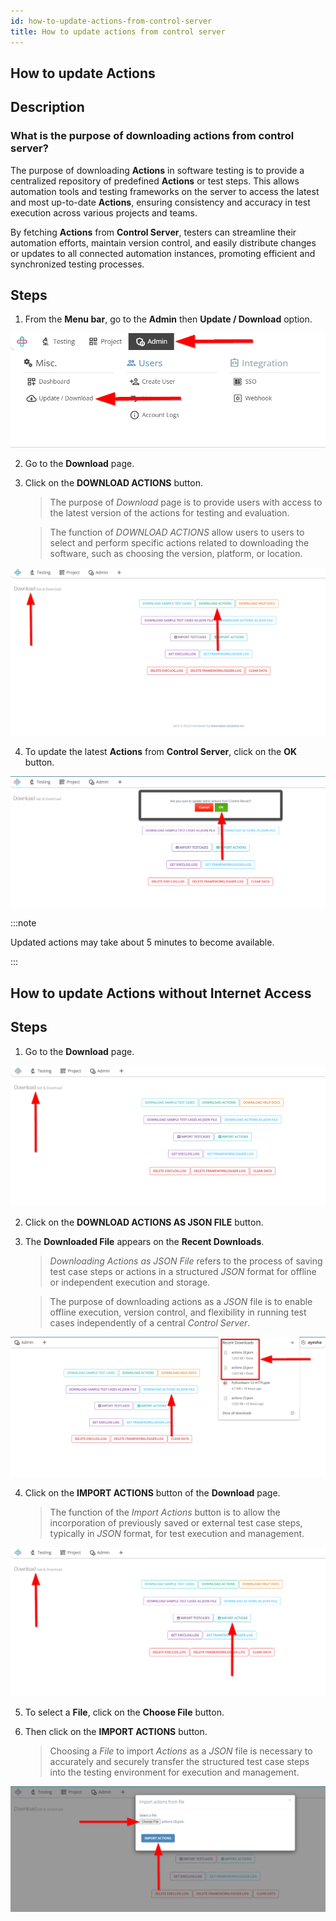 ```yaml
---
id: how-to-update-actions-from-control-server
title: How to update actions from control server
---
```


## **How to update Actions**

## Description

### What is the purpose of downloading actions from control server?

The purpose of downloading **Actions** in software testing is to provide a centralized repository of predefined **Actions** or test steps. This allows automation tools and testing frameworks on the server to access the latest and most up-to-date **Actions**, ensuring consistency and accuracy in test execution across various projects and teams.

By fetching **Actions** from **Control Server**, testers can streamline their automation efforts, maintain version control, and easily distribute changes or updates to all connected automation instances, promoting efficient and synchronized testing processes.

## Steps

1. From the **Menu bar**, go to the **Admin** then **Update / Download** option.

![](/img/how-tos/how-to-update-actions-from-control-server/admin-download.png)

2. Go to the **Download** page.
3. Click on the **DOWNLOAD ACTIONS** button.
   > The purpose of *Download* page is to provide users with access to the latest version of the actions for testing and evaluation.

   > The function of *DOWNLOAD ACTIONS* allow users to users to select and perform specific actions related to downloading the software, such as choosing the version, platform, or location.

![](/img/how-tos/how-to-update-actions-from-control-server/download-actions.png)

4. To update the latest **Actions** from **Control Server**, click on the **OK** button.

![](/img/how-tos/how-to-update-actions-from-control-server/control-server.png)

:::note

Updated actions may take about 5 minutes to become available. 

:::

## **How to update Actions without Internet Access**

## Steps

1. Go to the **Download** page.

![](/img/how-tos/how-to-update-actions-from-control-server/download-page.png)

2. Click on the **DOWNLOAD ACTIONS AS JSON FILE** button.
3. The **Downloaded File** appears on the **Recent Downloads**.
   > *Downloading Actions as JSON File* refers to the process of saving test case steps or actions in a structured *JSON* format for offline or independent execution and storage.
   
   > The purpose of downloading actions as a *JSON* file is to enable offline execution, version control, and flexibility in running test cases independently of a central *Control Server*.

![](/img/how-tos/how-to-update-actions-from-control-server/recent-downloads.png)

4. Click on the **IMPORT ACTIONS** button of the **Download** page.
   > The function of the *Import Actions* button is to allow the incorporation of previously saved or external test case steps, typically in *JSON* format, for test execution and management.

![](/img/how-tos/how-to-update-actions-from-control-server/import-actions.png)

5. To select a **File**, click on the **Choose File** button.

6. Then click on the **IMPORT ACTIONS** button.
   > Choosing a *File* to import *Actions* as a *JSON* file is necessary to accurately and securely transfer the structured test case steps into the testing environment for execution and management.

![](/img/how-tos/how-to-update-actions-from-control-server/choose-file.png)